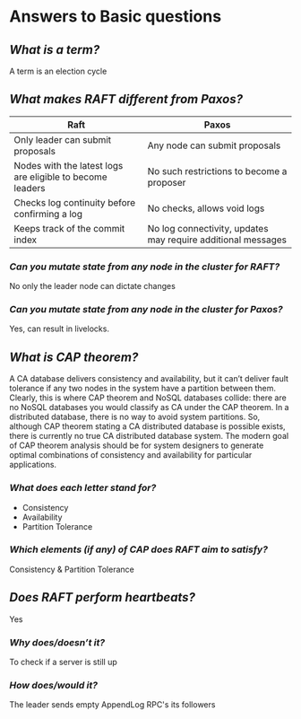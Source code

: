# Answers to Basic questions

## *What is a term?*
A term is an election cycle

## *What makes RAFT different from Paxos?*
| Raft | Paxos|
|-|-|
Only leader can submit proposals | Any node can submit proposals
Nodes with the latest logs are eligible to become leaders | No such restrictions to become a proposer
Checks log continuity before confirming a log | No checks, allows void logs
Keeps track of the commit index | No log connectivity, updates may require additional messages


### *Can you mutate state from any node in the cluster for RAFT?*
No only the leader node can dictate changes

### *Can you mutate state from any node in the cluster for Paxos?*
Yes, can result in livelocks.

## *What is CAP theorem?*
A CA database delivers consistency and availability, but it can’t deliver fault tolerance if any two nodes in the system have a partition between them. Clearly, this is where CAP theorem and NoSQL databases collide: there are no NoSQL databases you would classify as CA under the CAP theorem. In a distributed database, there is no way to avoid system partitions. So, although CAP theorem stating a CA distributed database is possible exists, there is currently no true CA distributed database system. The modern goal of CAP theorem analysis should be for system designers to generate optimal combinations of consistency and availability for particular applications.

### *What does each letter stand for?*
* Consistency
* Availability
* Partition Tolerance

### *Which elements (if any) of CAP does RAFT aim to satisfy?*
Consistency & Partition Tolerance

## *Does RAFT perform heartbeats?*
Yes

### *Why does/doesn’t it?*
To check if a server is still up

### *How does/would it?*
The leader sends empty AppendLog RPC's its followers
